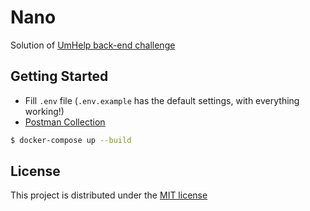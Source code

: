 # Nano

Solution of [UmHelp back-end challenge](CHALLENGE-EN.md)

## Getting Started

- Fill `.env` file (`.env.example` has the default settings, with everything working!)
- [Postman Collection](nano.postman_collection.json)

```sh
$ docker-compose up --build
```

## License

This project is distributed under the [MIT license](LICENSE)
